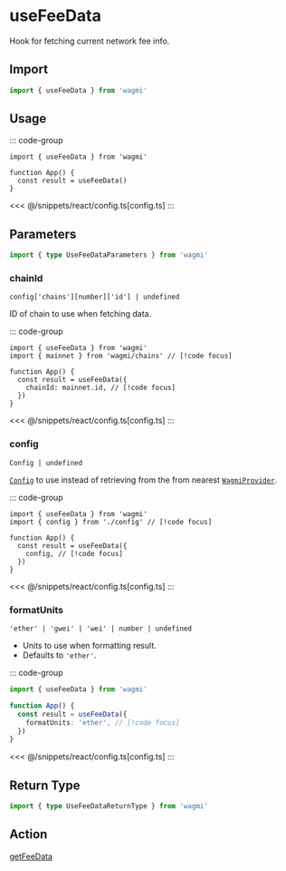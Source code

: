 <script setup>
const packageName = 'wagmi'
const actionName = 'getFeeData'
const typeName = 'GetFeeData'
const TData = '{ formatted: { gasPrice: string | null; maxFeePerGas: string | null; maxPriorityFeePerGas: string | null; }; gasPrice: bigint | null; lastBaseFeePerGas: bigint | null; maxFeePerGas: bigint | null; maxPriorityFeePerGas: bigint | null; }'
const TError = 'GetFeeDataError'
</script>

# useFeeData

Hook for fetching current network fee info.

## Import

```ts
import { useFeeData } from 'wagmi'
```

## Usage

::: code-group
```tsx [index.tsx]
import { useFeeData } from 'wagmi'

function App() {
  const result = useFeeData()
}
```
<<< @/snippets/react/config.ts[config.ts]
:::

## Parameters

```ts
import { type UseFeeDataParameters } from 'wagmi'
```

### chainId

`config['chains'][number]['id'] | undefined`

ID of chain to use when fetching data.

::: code-group
```tsx [index.tsx]
import { useFeeData } from 'wagmi'
import { mainnet } from 'wagmi/chains' // [!code focus]

function App() {
  const result = useFeeData({
    chainId: mainnet.id, // [!code focus]
  })
}
```
<<< @/snippets/react/config.ts[config.ts]
:::

### config

`Config | undefined`

[`Config`](/react/createConfig#config) to use instead of retrieving from the from nearest [`WagmiProvider`](/react/WagmiProvider).

::: code-group
```tsx [index.tsx]
import { useFeeData } from 'wagmi'
import { config } from './config' // [!code focus]

function App() {
  const result = useFeeData({
    config, // [!code focus]
  })
}
```
<<< @/snippets/react/config.ts[config.ts]
:::

### formatUnits

`'ether' | 'gwei' | 'wei' | number | undefined`

- Units to use when formatting result.
- Defaults to `'ether'`.

::: code-group
```ts [index.ts]
import { useFeeData } from 'wagmi'

function App() {
  const result = useFeeData({
    formatUnits: 'ether', // [!code focus]
  })
}
```
<<< @/snippets/react/config.ts[config.ts]
:::


<!--@include: @shared/query-options.md-->

## Return Type

```ts
import { type UseFeeDataReturnType } from 'wagmi'
```

<!--@include: @shared/query-result.md-->

<!--@include: @shared/query-imports.md-->

## Action

[getFeeData](/core/actions/getFeeData)